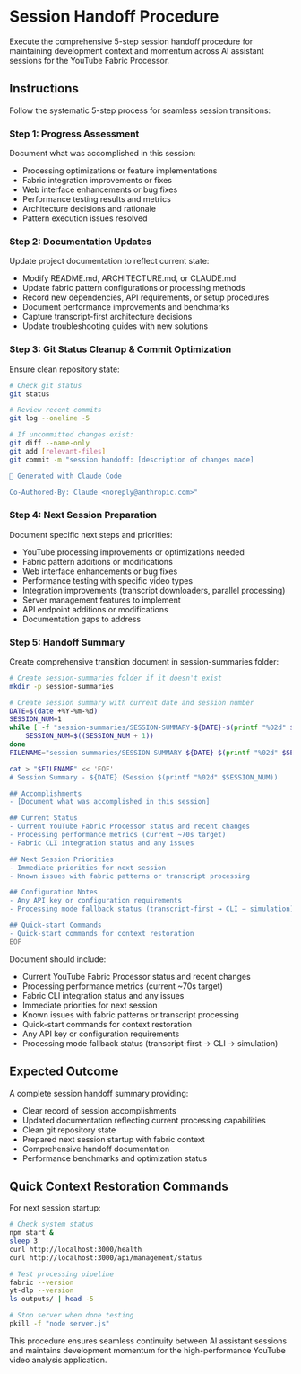 # Session Handoff Procedure

Execute the comprehensive 5-step session handoff procedure for maintaining development context and momentum across AI assistant sessions for the YouTube Fabric Processor.

## Instructions

Follow the systematic 5-step process for seamless session transitions:

### Step 1: Progress Assessment
Document what was accomplished in this session:
- Processing optimizations or feature implementations
- Fabric integration improvements or fixes
- Web interface enhancements or bug fixes
- Performance testing results and metrics
- Architecture decisions and rationale
- Pattern execution issues resolved

### Step 2: Documentation Updates
Update project documentation to reflect current state:
- Modify README.md, ARCHITECTURE.md, or CLAUDE.md
- Update fabric pattern configurations or processing methods
- Record new dependencies, API requirements, or setup procedures
- Document performance improvements and benchmarks
- Capture transcript-first architecture decisions
- Update troubleshooting guides with new solutions

### Step 3: Git Status Cleanup & Commit Optimization
Ensure clean repository state:
```bash
# Check git status
git status

# Review recent commits
git log --oneline -5

# If uncommitted changes exist:
git diff --name-only
git add [relevant-files]
git commit -m "session handoff: [description of changes made]

🤖 Generated with Claude Code

Co-Authored-By: Claude <noreply@anthropic.com>"
```

### Step 4: Next Session Preparation
Document specific next steps and priorities:
- YouTube processing improvements or optimizations needed
- Fabric pattern additions or modifications
- Web interface enhancements or bug fixes
- Performance testing with specific video types
- Integration improvements (transcript downloaders, parallel processing)
- Server management features to implement
- API endpoint additions or modifications
- Documentation gaps to address

### Step 5: Handoff Summary
Create comprehensive transition document in session-summaries folder:
```bash
# Create session-summaries folder if it doesn't exist
mkdir -p session-summaries

# Create session summary with current date and session number
DATE=$(date +%Y-%m-%d)
SESSION_NUM=1
while [ -f "session-summaries/SESSION-SUMMARY-${DATE}-$(printf "%02d" $SESSION_NUM).md" ]; do
    SESSION_NUM=$((SESSION_NUM + 1))
done
FILENAME="session-summaries/SESSION-SUMMARY-${DATE}-$(printf "%02d" $SESSION_NUM).md"

cat > "$FILENAME" << 'EOF'
# Session Summary - ${DATE} (Session $(printf "%02d" $SESSION_NUM))

## Accomplishments
- [Document what was accomplished in this session]

## Current Status
- Current YouTube Fabric Processor status and recent changes
- Processing performance metrics (current ~70s target)
- Fabric CLI integration status and any issues

## Next Session Priorities
- Immediate priorities for next session
- Known issues with fabric patterns or transcript processing

## Configuration Notes
- Any API key or configuration requirements
- Processing mode fallback status (transcript-first → CLI → simulation)

## Quick-start Commands
- Quick-start commands for context restoration
EOF
```

Document should include:
- Current YouTube Fabric Processor status and recent changes
- Processing performance metrics (current ~70s target)
- Fabric CLI integration status and any issues
- Immediate priorities for next session
- Known issues with fabric patterns or transcript processing
- Quick-start commands for context restoration
- Any API key or configuration requirements
- Processing mode fallback status (transcript-first → CLI → simulation)

## Expected Outcome

A complete session handoff summary providing:
- Clear record of session accomplishments
- Updated documentation reflecting current processing capabilities
- Clean git repository state
- Prepared next session startup with fabric context
- Comprehensive handoff documentation
- Performance benchmarks and optimization status

## Quick Context Restoration Commands

For next session startup:
```bash
# Check system status
npm start &
sleep 3
curl http://localhost:3000/health
curl http://localhost:3000/api/management/status

# Test processing pipeline
fabric --version
yt-dlp --version
ls outputs/ | head -5

# Stop server when done testing
pkill -f "node server.js"
```

This procedure ensures seamless continuity between AI assistant sessions and maintains development momentum for the high-performance YouTube video analysis application.
